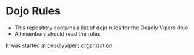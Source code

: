 Dojo Rules
==========

* This repository contains a list of dojo rules for the Deadly Vipers dojo
* All members should read the rules

It was started at [deadlyvipers organization](https://github.com/deadlyvipers)
   